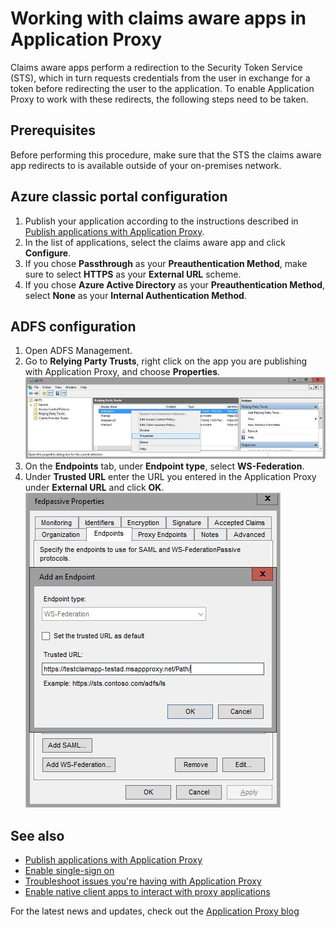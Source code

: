<properties
	pageTitle="Working with Claims Aware Apps in Application Proxy"
	description="Covers how to get up and running with Azure AD Application Proxy."
	services="active-directory"
	documentationCenter=""
	authors="kgremban"
	manager="femila"
	editor=""/>

<tags
	ms.service="active-directory"
	ms.workload="identity"
	ms.tgt_pltfrm="na"
	ms.devlang="na"
	ms.topic="article"
	ms.date="06/22/2016"
	ms.author="kgremban"/>



# Working with claims aware apps in Application Proxy

Claims aware apps perform a redirection to the Security Token Service (STS), which in turn requests credentials from the user in exchange for a token before redirecting the user to the application. To enable Application Proxy to work with these redirects, the following steps need to be taken.

## Prerequisites
Before performing this procedure, make sure that the STS the claims aware app redirects to is available outside of your on-premises network.

## Azure classic portal configuration

1. Publish your application according to the instructions described in [Publish applications with Application Proxy](active-directory-application-proxy-publish.md).
2. In the list of applications, select the claims aware app and click **Configure**.
3. If you chose **Passthrough** as your **Preauthentication Method**, make sure to select **HTTPS** as your **External URL** scheme.
4. If you chose **Azure Active Directory** as your **Preauthentication Method**, select **None** as your **Internal Authentication Method**.


## ADFS configuration

1. Open ADFS Management.
2. Go to **Relying Party Trusts**, right click on the app you are publishing with Application Proxy, and choose **Properties**.  
  ![Relying Party Trusts right click on app name - screentshot](./media/active-directory-application-proxy-claims-aware-apps/appproxyrelyingpartytrust.png)  
3. On the **Endpoints** tab, under **Endpoint type**, select **WS-Federation**.
4. Under **Trusted URL** enter the URL you entered in the Application Proxy under **External URL** and click **OK**.  
  ![Add an Endpoint - set Trusted URL value - screenshot](./media/active-directory-application-proxy-claims-aware-apps/appproxyendpointtrustedurl.png)  

## See also

- [Publish applications with Application Proxy](active-directory-application-proxy-publish.md)
- [Enable single-sign on](active-directory-application-proxy-sso-using-kcd.md)
- [Troubleshoot issues you're having with Application Proxy](active-directory-application-proxy-troubleshoot.md)
- [Enable native client apps to interact with proxy applications](active-directory-application-proxy-native-client.md)

For the latest news and updates, check out the [Application Proxy blog](http://blogs.technet.com/b/applicationproxyblog/)
